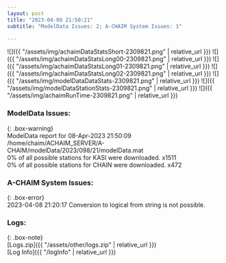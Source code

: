 ```yaml
---
layout: post
title: "2023-04-08 21:50:21"
subtitle: "ModelData Issues: 2; A-CHAIM System Issues: 1"

---
```


![]({{ "/assets/img/achaimDataStatsShort-2309821.png" | relative_url }})
![]({{ "/assets/img/achaimDataStatsLong00-2309821.png" | relative_url }})
![]({{ "/assets/img/achaimDataStatsLong01-2309821.png" | relative_url }})
![]({{ "/assets/img/achaimDataStatsLong02-2309821.png" | relative_url }})
![]({{ "/assets/img/modelDataDataStats-2309821.png" | relative_url }})
![]({{ "/assets/img/modelDataStationStats-2309821.png" | relative_url }})
![]({{ "/assets/img/achaimRunTime-2309821.png" | relative_url }})


### ModelData Issues:  
  
{: .box-warning}  
 ModelData report for 08-Apr-2023 21:50:09   
 /home/chaim/ACHAIM_SERVER/A-CHAIM/modelData/2023/098/21/modelData.mat   
 0% of all possible stations for KASI were downloaded. x1511   
 0% of all possible stations for CHAIN were downloaded. x472   
  
### A-CHAIM System Issues:  
  
{: .box-error}  
2023-04-08 21:20:17 Conversion to logical from string is not possible.  

### Logs:  
  
{: .box-note}  
[Logs.zip]({{ "/assets/other/logs.zip" | relative_url }})  
[Log Info]({{ "/logInfo" | relative_url }})  
